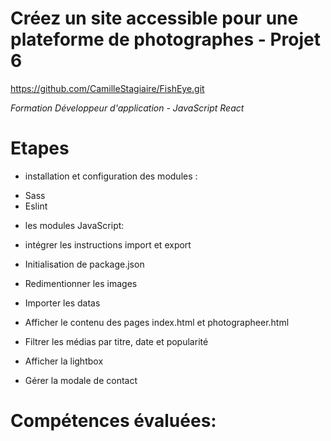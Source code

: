 # Créez un site accessible pour une plateforme de photographes - Projet 6
https://github.com/CamilleStagiaire/FishEye.git

*Formation Développeur d'application - JavaScript React*

# Etapes
* installation et configuration des modules :
- Sass
- Eslint
* les modules JavaScript:
- intégrer les instructions import et export

* Initialisation de package.json

* Redimentionner les images

* Importer les datas

* Afficher le contenu des pages index.html et photographeer.html

* Filtrer les médias par titre, date et popularité

* Afficher la lightbox

* Gérer la modale de contact


# Compétences évaluées:

